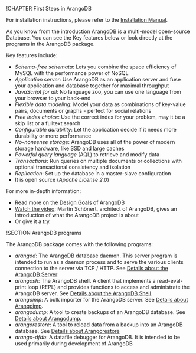 !CHAPTER First Steps in ArangoDB

For installation instructions, please refer to the 
[Installation Manual](../Installing/README.md).

As you know from the introduction ArangoDB is a multi-model open-source
Database. You can see the Key features below or look directly at the programs in
the ArangoDB package. 

Key features include:

* *Schema-free schemata*: Lets you combine the space efficiency of MySQL with
  the performance power of NoSQL
* *Application server*: Use ArangoDB as an application server and fuse your
  application and database together for maximal throughput
* *JavaScript for all*: No language zoo, you can use one language from your
  browser to your back-end
* *Flexible data modeling*: Model your data as combinations of key-value pairs,
  documents or graphs - perfect for social relations
* *Free index choice*: Use the correct index for your problem, may it be a skip
  list or a fulltext search 
* *Configurable durability*: Let the application decide if it needs more
  durability or more performance
* *No-nonsense storage*: ArangoDB uses all of the power of modern storage
  hardware, like SSD and large caches
* *Powerful query language* (AQL) to retrieve and modify data 
* *Transactions*: Run queries on multiple documents or collections with 
  optional transactional consistency and isolation
* *Replication*: Set up the database in a master-slave configuration
* It is open source (*Apache License 2.0*)

For more in-depth information:

* Read more on the 
  [Design Goals](https://www.arangodb.com/2012/03/07/avocadodbs-design-objectives) 
  of ArangoDB
* [Watch the video](http://vimeo.com/36411892): Martin Schönert, 
  architect of ArangoDB, gives an introduction of what the ArangoDB project 
  is about
* Or give it a [try](https://www.arangodb.com/tryitout)


!SECTION ArangoDB programs 

The ArangoDB package comes with the following programs:

* _arangod_: The ArangoDB database daemon. This server program is
  intended to run as a daemon process and to serve the various clients
  connection to the server via TCP / HTTP. See [Details about the ArangoDB Server](../FirstSteps/Arangod.md) 
* _arangosh_: The ArangoDB shell. A client that implements a
  read-eval-print loop (REPL) and provides functions to access and
  administrate the ArangoDB server. See [Details about the ArangoDB Shell](../FirstSteps/Arangosh.md).
* _arangoimp_: A bulk importer for the ArangoDB server.
  See [Details about Arangoimp](../HttpBulkImports/Arangoimp.md).
* _arangodump_: A tool to create backups of an ArangoDB database. See
   [Details about Arangodump](../HttpBulkImports/Arangodump.md).
* _arangorestore_: A tool to reload data from a backup into an ArangoDB database.
  See [Details about Arangorestore](../HttpBulkImports/Arangorestore.md)
* _arango-dfdb_: A datafile debugger for ArangoDB. It is intended to be
  used primarily during development of ArangoDB
